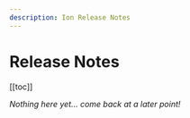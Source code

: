 ```yaml
---
description: Ion Release Notes
---
```


# Release Notes

[[toc]]

_Nothing here yet... come back at a later point!_
